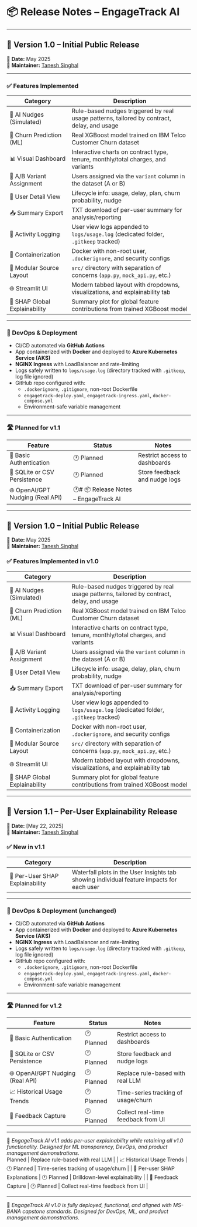 # 📦 Release Notes – EngageTrack AI

---

## 🚀 Version 1.0 – Initial Public Release  
📅 **Date:** May 2025  
🔧 **Maintainer:** [Tanesh Singhal](https://github.com/taneshsin)

---

### ✅ Features Implemented

| Category                     | Description                                                                          |
|------------------------------|--------------------------------------------------------------------------------------|
| 🧠 AI Nudges (Simulated)     | Rule-based nudges triggered by real usage patterns, tailored by contract, delay, and usage |
| 🔮 Churn Prediction (ML)     | Real XGBoost model trained on IBM Telco Customer Churn dataset                       |
| 📊 Visual Dashboard          | Interactive charts on contract type, tenure, monthly/total charges, and variants     |
| 🧪 A/B Variant Assignment    | Users assigned via the `variant` column in the dataset (A or B)                      |
| 👤 User Detail View          | Lifecycle info: usage, delay, plan, churn probability, nudge                         |
| 📥 Summary Export            | TXT download of per-user summary for analysis/reporting                              |
| 🧾 Activity Logging          | User view logs appended to `logs/usage.log` (dedicated folder, `.gitkeep` tracked)   |
| 🧱 Containerization          | Docker with non-root user, `.dockerignore`, and security configs                    |
| 📂 Modular Source Layout     | `src/` directory with separation of concerns (`app.py`, `mock_api.py`, etc.)         |
| 🌐 Streamlit UI              | Modern tabbed layout with dropdowns, visualizations, and explainability tab          |
| 🧠 SHAP Global Explainability | Summary plot for global feature contributions from trained XGBoost model             |

---

### 🔧 DevOps & Deployment

- CI/CD automated via **GitHub Actions**  
- App containerized with **Docker** and deployed to **Azure Kubernetes Service (AKS)**  
- **NGINX Ingress** with LoadBalancer and rate-limiting  
- Logs safely written to `logs/usage.log` (directory tracked with `.gitkeep`, log file ignored)  
- GitHub repo configured with:  
  - `.dockerignore`, `.gitignore`, non-root Dockerfile  
  - `engagetrack-deploy.yaml`, `engagetrack-ingress.yaml`, `docker-compose.yml`  
  - Environment-safe variable management  

---

### 🛣️ Planned for v1.1

| Feature                         | Status     | Notes                                |
|---------------------------------|------------|--------------------------------------|
| 🔐 Basic Authentication          | 🕐 Planned | Restrict access to dashboards        |
| 🔄 SQLite or CSV Persistence     | 🕐 Planned | Store feedback and nudge logs        |
| 🌐 OpenAI/GPT Nudging (Real API) | 🕐# 📦 Release Notes – EngageTrack AI

---

## 🚀 Version 1.0 – Initial Public Release  
📅 **Date:** May 2025  
🔧 **Maintainer:** [Tanesh Singhal](https://github.com/taneshsin)

### ✅ Features Implemented in v1.0

| Category                     | Description                                                                          |
|------------------------------|--------------------------------------------------------------------------------------|
| 🧠 AI Nudges (Simulated)     | Rule-based nudges triggered by real usage patterns, tailored by contract, delay, and usage |
| 🔮 Churn Prediction (ML)      | Real XGBoost model trained on IBM Telco Customer Churn dataset                      |
| 📊 Visual Dashboard          | Interactive charts on contract type, tenure, monthly/total charges, and variants     |
| 🧪 A/B Variant Assignment    | Users assigned via the `variant` column in the dataset (A or B)                      |
| 👤 User Detail View          | Lifecycle info: usage, delay, plan, churn probability, nudge                         |
| 📥 Summary Export            | TXT download of per-user summary for analysis/reporting                              |
| 🧾 Activity Logging          | User view logs appended to `logs/usage.log` (dedicated folder, `.gitkeep` tracked)   |
| 🧱 Containerization          | Docker with non-root user, `.dockerignore`, and security configs                    |
| 📂 Modular Source Layout     | `src/` directory with separation of concerns (`app.py`, `mock_api.py`, etc.)         |
| 🌐 Streamlit UI              | Modern tabbed layout with dropdowns, visualizations, and explainability tab          |
| 🧠 SHAP Global Explainability | Summary plot for global feature contributions from trained XGBoost model             |

---

## 🚀 Version 1.1 – Per-User Explainability Release  
📅 **Date:** [May 22, 2025]  
🔧 **Maintainer:** [Tanesh Singhal](https://github.com/taneshsin)

### ✅ New in v1.1

| Category                      | Description                                                          |
|-------------------------------|----------------------------------------------------------------------|
| 🧩 Per-User SHAP Explainability | Waterfall plots in the User Insights tab showing individual feature impacts for each user |

---

### 🔧 DevOps & Deployment (unchanged)

- CI/CD automated via **GitHub Actions**  
- App containerized with **Docker** and deployed to **Azure Kubernetes Service (AKS)**  
- **NGINX Ingress** with LoadBalancer and rate-limiting  
- Logs safely written to `logs/usage.log` (directory tracked with `.gitkeep`, log file ignored)  
- GitHub repo configured with:  
  - `.dockerignore`, `.gitignore`, non-root Dockerfile  
  - `engagetrack-deploy.yaml`, `engagetrack-ingress.yaml`, `docker-compose.yml`  
  - Environment-safe variable management  

---

### 🛣️ Planned for v1.2

| Feature                         | Status     | Notes                                |
|---------------------------------|------------|--------------------------------------|
| 🔐 Basic Authentication          | 🕐 Planned | Restrict access to dashboards        |
| 🔄 SQLite or CSV Persistence     | 🕐 Planned | Store feedback and nudge logs        |
| 🌐 OpenAI/GPT Nudging (Real API) | 🕐 Planned | Replace rule-based with real LLM     |
| 📈 Historical Usage Trends       | 🕐 Planned | Time-series tracking of usage/churn  |
| 💬 Feedback Capture              | 🕐 Planned | Collect real-time feedback from UI   |

---

📌 *EngageTrack AI v1.1 adds per-user explainability while retaining all v1.0 functionality. Designed for ML transparency, DevOps, and product management demonstrations.*  
 Planned | Replace rule-based with real LLM     |
| 📈 Historical Usage Trends       | 🕐 Planned | Time-series tracking of usage/churn  |
| 🧠 Per-user SHAP Explanations    | 🕐 Planned | Drilldown-level explainability       |
| 💬 Feedback Capture              | 🕐 Planned | Collect real-time feedback from UI   |

---

📌 *EngageTrack AI v1.0 is fully deployed, functional, and aligned with MS-BANA capstone standards. Designed for DevOps, ML, and product management demonstrations.*  
